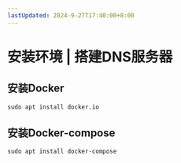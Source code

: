 ```yaml
---
lastUpdated: 2024-9-27T17:40:00+8:00
---
```


# 安装环境 | 搭建DNS服务器

## 安装Docker

```sudo apt install docker.io```

## 安装Docker-compose

```sudo apt install docker-compose```